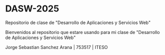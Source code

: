 # DASW-2025
Repositorio de clase de "Desarrollo de Aplicaciones y Servicios Web"

Bienvenidos al repositorio que estare usando para mi clase de "Desarrollo de Aplicaciones y Servicios Web"

Jorge Sebastian Sanchez Arana | 753517 | ITESO